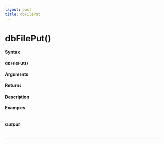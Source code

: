 ```yaml
---
layout: post
title: dbFilePut
---
```


# dbFilePut()


#### Syntax

#### dbFilePut()

#### Arguments

#### Returns

#### Description

#### Examples

```

```

##### Output:

```

```

---